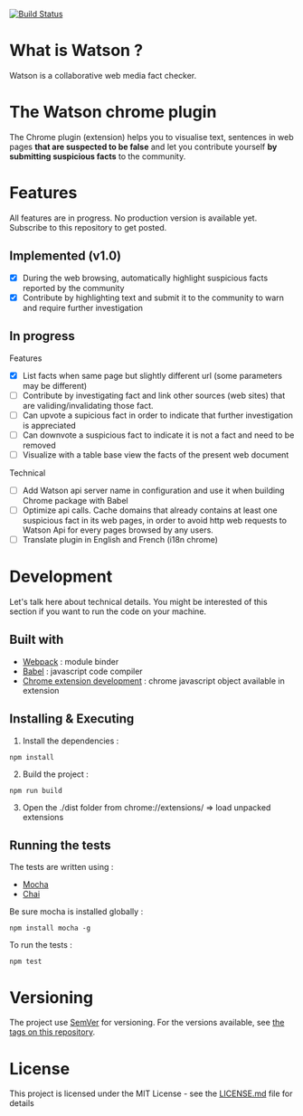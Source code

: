 [![Build Status](https://travis-ci.org/pierregillon/Watson.Plugins.Chrome.svg)](https://travis-ci.org/pierregillon/Watson.Plugins.Chrome)

# What is Watson ?
Watson is a collaborative web media fact checker.

# The Watson chrome plugin
The Chrome plugin (extension) helps you to visualise text, sentences in web pages **that are suspected to be false** and let you contribute yourself **by submitting suspicious facts** to the community.

# Features
All features are in progress. No production version is available yet. Subscribe to this repository to get posted.

## Implemented (v1.0)
- [x] During the web browsing, automatically highlight suspicious facts reported by the community
- [x] Contribute by highlighting text and submit it to the community to warn and require further investigation

## In progress
Features
- [x] List facts when same page but slightly different url (some parameters may be different)
- [ ] Contribute by investigating fact and link other sources (web sites) that are validing/invalidating those fact.
- [ ] Can upvote a supicious fact in order to indicate that further investigation is appreciated
- [ ] Can downvote a suspicious fact to indicate it is not a fact and need to be removed
- [ ] Visualize with a table base view the facts of the present web document

Technical
- [ ] Add Watson api server name in configuration and use it when building Chrome package with Babel
- [ ] Optimize api calls. Cache domains that already contains at least one suspicious fact in its web pages, in order to avoid http web requests to Watson Api for every pages browsed by any users.
- [ ] Translate plugin in English and French (i18n chrome)

# Development
Let's talk here about technical details. You might be interested of this section if you want to run the code on your machine.

## Built with
* [Webpack](https://webpack.js.org/) : module binder
* [Babel](https://babeljs.io/) : javascript code compiler
* [Chrome extension development](https://developer.chrome.com/extensions/getstarted) : chrome javascript object available in extension

## Installing & Executing
1. Install the dependencies :
```
npm install
```

2. Build the project :
```
npm run build
```

3. Open the ./dist folder from chrome://extensions/ => load unpacked extensions

## Running the tests
The tests are written using :
* [Mocha](https://mochajs.org/)
* [Chai](https://www.chaijs.com/)

Be sure mocha is installed globally :
```
npm install mocha -g
```
To run the tests :
```
npm test
```
# Versioning
The project use [SemVer](http://semver.org/) for versioning. For the versions available, see [the tags on this repository](https://github.com/pierregillon/Watson.Plugins.Chrome/releases).

# License
This project is licensed under the MIT License - see the [LICENSE.md](LICENSE.md) file for details
